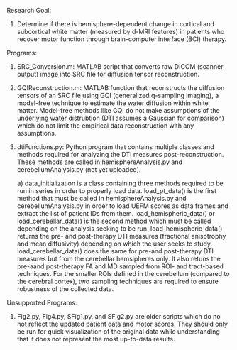 Research Goal:
1) Determine if there is hemisphere-dependent change in cortical and subcortical white matter (measured by d-MRI features) in patients who recover motor function through brain-computer interface (BCI) therapy.

Programs: 
1) SRC_Conversion.m: MATLAB script that converts raw DICOM (scanner output) image into SRC file for diffusion tensor reconstruction. 
2) GQIReconstruction.m: MATLAB function that reconstructs the diffusion tensors of an SRC file using GQI (generalized q-sampling imaging), a model-free technique to estimate the water diffusion within white matter. Model-free methods like GQI do not make assumptions of the underlying water distrubtion (DTI assumes a Gaussian for comparison) which do not limit the empirical data reconstruction with any assumptions. 
3) dtiFunctions.py: Python program that contains multiple classes and methods required for analyzing the DTI measures post-reconstruction. These methods are called in hemisphereAnalysis.py and cerebellumAnalysis.py (not yet uploaded). 
    
    a) data_initialization is a class containing three methods required to be run in series in order to properly load data. load_pt_data() is the first method that must be called in hemisphereAnalysis.py and cerebellumAnalysis.py in order to load UEFM scores as data frames and extract the list of patient IDs from them. load_hemispheric_data() or load_cerebellar_data() is the second method which must be called depending on the analysis seeking to be run. load_hemispheric_data() returns the pre- and post-therapy DTI measures (fractional anisotrophy and mean diffusivity) depending on which the user seeks to study. load_cerebellar_data() does the same for pre-and post-therapy DTI measures but from the cerebellar hemsipheres only. It also retuns the pre-aand post-therapy FA and MD sampled from ROI- and tract-based techniques. For the smaller ROIs defined in the cerebellum (compared to the cerebral cortex), two sampling techniques are required to ensure robustness of the collected data. 
    
Unsupported Programs: 
1) Fig2.py, Fig4.py, SFig1.py, and SFig2.py are older scripts which do no not reflect the updated patient data and motor scores. They should only be run for quick visualization of the original data while understanding that it does not represent the most up-to-data results. 
